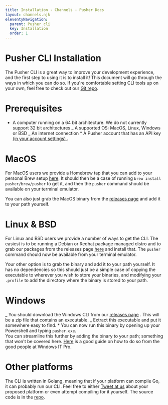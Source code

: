 ```yaml
---
title: Installation - Channels - Pusher Docs
layout: channels.njk
eleventyNavigation:
  parent: Pusher cli
  key: Installation
  order: 1
---
```


# Pusher CLI Installation

The Pusher CLI is a great way to improve your development experience, and the first step to using it is to install it! This document will go through the ways in which you can do so. If you're comfortable setting CLI tools up on your own, feel free to check out our [Git repo](https://github.com/pusher/pusher-cli).

# Prerequisites

- A computer running on a 64 bit architecture. We do not currently support 32 bit architectures _ A supported OS: MacOS, Linux, Windows or BSD _ An internet connection \* A Pusher account that has an API key [ (in your account settings) ](https://dashboard.pusher.com/accounts/api_key) .

# MacOS

For MacOS users we provide a Homebrew tap that you can add to your personal Brew setup [here](http://github.com/pusher/homebrew-tap). It should then be a case of running `brew install pusher/brew/pusher` to get it, and then the `pusher` command should be available on your terminal emulator.

You can also just grab the MacOS binary from the [releases page](https://github.com/pusher/pusher-cli/releases) and add it to your path yourself.

# Linux & BSD

For Linux and BSD users we provide a number of ways to get the CLI. The easiest is to be running a Debian or Redhat package managed distro and to grab our packages from the releases page [here](https://github.com/pusher/pusher-cli/releases) and install that. The `pusher` command should now be available from your terminal emulator.

Your other option is to grab the binary and add it to your path yourself. It has no dependencies so this should just be a simple case of copying the executable to wherever you wish to store your binaries, and modifying your `.profile` to add the directory where the binary is stored to your path.

# Windows

<List order> _ You should download the Windows CLI from our [releases page](https://github.com/pusher/pusher-cli/releases) . This will be a zip file that contains an executable. _ Extract this executable and put it somewhere easy to find. \* You can now run this binary by opening up your Powershell and typing `pusher.exe`.  
You can streamline this further by adding the binary to your path; something that won't be covered here. [Here](https://www.computerhope.com/issues/ch000549.htm) is a good guide on how to do so from the good people at Windows IT Pro.

# Other platforms

The CLI is written in Golang, meaning that if your platform can compile Go, it can probably run our CLI. Feel free to either [Tweet at us](https://twitter.com/pusher) about your proposed platform or even attempt compiling for it yourself. The source code is in the [repo](https://github.com/pusher/pusher-cli).
